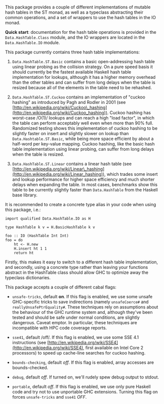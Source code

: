 This package provides a couple of different implementations of mutable hash
tables in the ST monad, as well as a typeclass abstracting their common
operations, and a set of wrappers to use the hash tables in the IO monad.

**Quick start**: documentation for the hash table operations is provided in the
`Data.HashTable.Class` module, and the IO wrappers are located in the
`Data.HashTable.IO` module.

This package currently contains three hash table implementations:

  1. `Data.HashTable.ST.Basic` contains a basic open-addressing hash table
     using linear probing as the collision strategy. On a pure speed basis it
     should currently be the fastest available Haskell hash table
     implementation for lookups, although it has a higher memory overhead
     than the other tables and can suffer from long delays when the table is
     resized because all of the elements in the table need to be rehashed.

  2. `Data.HashTable.ST.Cuckoo` contains an implementation of "cuckoo hashing"
     as introduced by Pagh and Rodler in 2001 (see
     [http://en.wikipedia.org/wiki/Cuckoo\_hashing](http://en.wikipedia.org/wiki/Cuckoo_hashing)).
     Cuckoo hashing has worst-case /O(1)/ lookups and can reach a high "load
     factor", in which the table can perform acceptably well even when more
     than 90% full. Randomized testing shows this implementation of cuckoo
     hashing to be slightly faster on insert and slightly slower on lookup than
     `Data.Hashtable.ST.Basic`, while being more space efficient by about a
     half-word per key-value mapping. Cuckoo hashing, like the basic hash table
     implementation using linear probing, can suffer from long delays when the
     table is resized.

  3. `Data.HashTable.ST.Linear` contains a linear hash table (see
     [http://en.wikipedia.org/wiki/Linear\_hashing](http://en.wikipedia.org/wiki/Linear_hashing)),
     which trades some insert and lookup performance for higher space
     efficiency and much shorter delays when expanding the table. In most
     cases, benchmarks show this table to be currently slightly faster than
     `Data.HashTable` from the Haskell base library.

It is recommended to create a concrete type alias in your code when using this
package, i.e.:

    import qualified Data.HashTable.IO as H
    
    type HashTable k v = H.BasicHashTable k v

    foo :: IO (HashTable Int Int)
    foo = do
        ht <- H.new
        H.insert ht 1 1
        return ht

Firstly, this makes it easy to switch to a different hash table implementation,
and secondly, using a concrete type rather than leaving your functions abstract
in the HashTable class should allow GHC to optimize away the typeclass
dictionaries.

This package accepts a couple of different cabal flags:

  * `unsafe-tricks`, default **on**. If this flag is enabled, we use some
    unsafe GHC-specific tricks to save indirections (namely `unsafeCoerce#` and
    `reallyUnsafePtrEquality#`. These techniques rely on assumptions about the
    behaviour of the GHC runtime system and, although they've been tested and
    should be safe under normal conditions, are slightly dangerous. Caveat
    emptor. In particular, these techniques are incompatible with HPC code
    coverage reports.

  * `sse41`, default /off/. If this flag is enabled, we use some SSE 4.1
    instructions (see
    [http://en.wikipedia.org/wiki/SSE4](http://en.wikipedia.org/wiki/SSE4),
    first available on Intel Core 2 processors) to speed up cache-line searches
    for cuckoo hashing.

  * `bounds-checking`, default *off*. If this flag is enabled, array accesses
    are bounds-checked.

  * `debug`, default *off*. If turned on, we'll rudely spew debug output to
    stdout.

  * `portable`, default *off*. If this flag is enabled, we use only pure
    Haskell code and try not to use unportable GHC extensions. Turning this
    flag on forces `unsafe-tricks` and `sse41` *OFF*.
